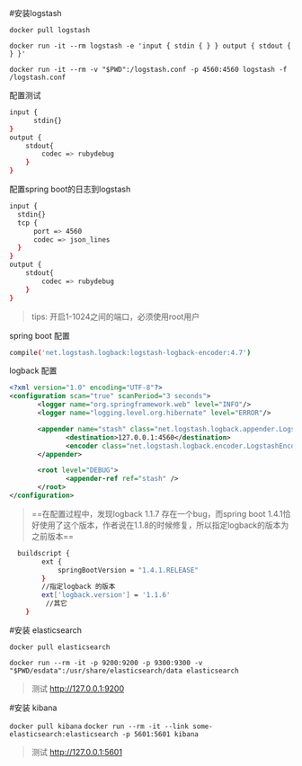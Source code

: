 #安装logstash

`docker pull logstash`

`docker run -it --rm logstash -e 'input { stdin { } } output { stdout { } }'`

`docker run -it --rm -v "$PWD":/logstash.conf -p 4560:4560 logstash -f /logstash.conf`

配置测试

```bash
input {
      stdin{}
}
output {
    stdout{
        codec => rubydebug
    }
}
```

配置spring boot的日志到logstash

```bash
input {
  stdin{}
  tcp {
      port => 4560
      codec => json_lines
  }
}
output {
    stdout{
        codec => rubydebug
    }
}
```
>tips: 开启1-1024之间的端口，必须使用root用户

spring boot 配置

```bash
compile('net.logstash.logback:logstash-logback-encoder:4.7')

```
logback 配置

```xml
<?xml version="1.0" encoding="UTF-8"?>
<configuration scan="true" scanPeriod="3 seconds">
       <logger name="org.springframework.web" level="INFO"/>
       <logger name="logging.level.org.hibernate" level="ERROR"/>

       <appender name="stash" class="net.logstash.logback.appender.LogstashTcpSocketAppender">
              <destination>127.0.0.1:4560</destination>
              <encoder class="net.logstash.logback.encoder.LogstashEncoder" />
       </appender>

       <root level="DEBUG">
              <appender-ref ref="stash" />
       </root>
</configuration>
```

> ==在配置过程中，发现logback 1.1.7 存在一个bug，而spring boot 1.4.1恰好使用了这个版本，作者说在1.1.8的时候修复，所以指定logback的版本为之前版本==

```bash
  buildscript {
        ext {
            springBootVersion = "1.4.1.RELEASE"
        }
        //指定logback 的版本
        ext['logback.version'] = '1.1.6'
      	 //其它
    }
```

#安装 elasticsearch

`docker pull elasticsearch`

`docker run --rm -it -p 9200:9200 -p 9300:9300 -v "$PWD/esdata":/usr/share/elasticsearch/data elasticsearch`

>测试  http://127.0.0.1:9200


#安装 kibana

`docker pull kibana`
`docker run --rm -it --link some-elasticsearch:elasticsearch -p 5601:5601 kibana`

>测试  http://127.0.0.1:5601
